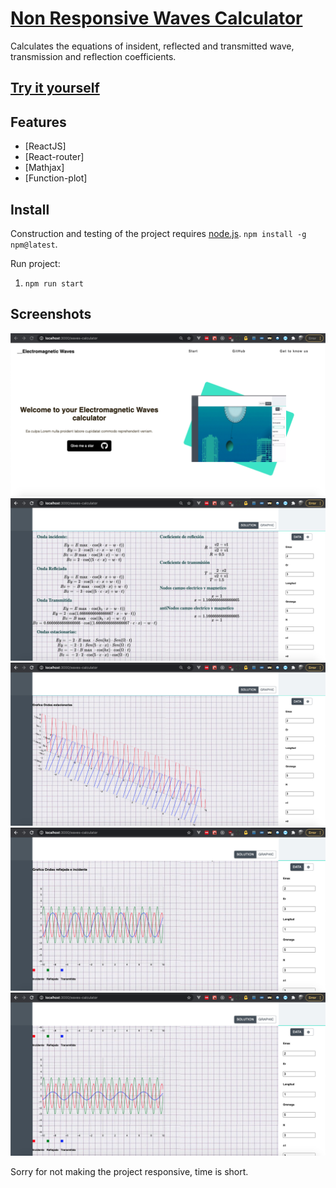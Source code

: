 # [Non Responsive Waves Calculator](https://danielm2402.github.io/waves-calculator/)
Calculates the equations of insident, reflected and transmitted wave, transmission and reflection coefficients.

## [Try it yourself](https://danielm2402.github.io/waves-calculator/)

## Features
* [ReactJS]
* [React-router]
* [Mathjax]
* [Function-plot]

## Install

Construction and testing of the project requires [node.js](http://nodejs.org/download/). `npm install -g npm@latest`.

Run project:

1. `npm run start`

## Screenshots

![IMG1](./src/assets/main.png)
![IMG2](./src/assets/main1.png)
![IMG3](./src/assets/main2.png)
![IMG4](./src/assets/main3.png)
![IMG5](./src/assets/main4.png)

Sorry for not making the project responsive, time is short.

